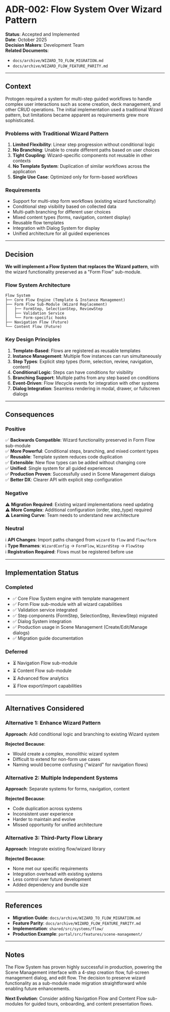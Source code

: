 # ADR-002: Flow System Over Wizard Pattern

**Status**: Accepted and Implemented  
**Date**: October 2025  
**Decision Makers**: Development Team  
**Related Documents**: 
- `docs/archive/WIZARD_TO_FLOW_MIGRATION.md`
- `docs/archive/WIZARD_FLOW_FEATURE_PARITY.md`

---

## Context

Protogen required a system for multi-step guided workflows to handle complex user interactions such as scene creation, deck management, and other CRUD operations. The initial implementation used a traditional Wizard pattern, but limitations became apparent as requirements grew more sophisticated.

### Problems with Traditional Wizard Pattern

1. **Limited Flexibility**: Linear step progression without conditional logic
2. **No Branching**: Unable to create different paths based on user choices
3. **Tight Coupling**: Wizard-specific components not reusable in other contexts
4. **No Template System**: Duplication of similar workflows across the application
5. **Single Use Case**: Optimized only for form-based workflows

### Requirements

- Support for multi-step form workflows (existing wizard functionality)
- Conditional step visibility based on collected data
- Multi-path branching for different user choices
- Mixed content types (forms, navigation, content display)
- Reusable flow templates
- Integration with Dialog System for display
- Unified architecture for all guided experiences

---

## Decision

**We will implement a Flow System that replaces the Wizard pattern**, with the wizard functionality preserved as a "Form Flow" sub-module.

### Flow System Architecture

```
Flow System
├── Core Flow Engine (Template & Instance Management)
├── Form Flow Sub-Module (Wizard Replacement)
│   ├── FormStep, SelectionStep, ReviewStep
│   ├── Validation Service
│   └── Form-specific hooks
├── Navigation Flow (Future)
└── Content Flow (Future)
```

### Key Design Principles

1. **Template-Based**: Flows are registered as reusable templates
2. **Instance Management**: Multiple flow instances can run simultaneously
3. **Step Types**: Explicit step types (form, selection, review, navigation, content)
4. **Conditional Logic**: Steps can have conditions for visibility
5. **Branching Support**: Multiple paths from any step based on conditions
6. **Event-Driven**: Flow lifecycle events for integration with other systems
7. **Dialog Integration**: Seamless rendering in modal, drawer, or fullscreen dialogs

---

## Consequences

### Positive

✅ **Backwards Compatible**: Wizard functionality preserved in Form Flow sub-module  
✅ **More Powerful**: Conditional steps, branching, and mixed content types  
✅ **Reusable**: Template system reduces code duplication  
✅ **Extensible**: New flow types can be added without changing core  
✅ **Unified**: Single system for all guided experiences  
✅ **Production Proven**: Successfully used in Scene Management dialogs  
✅ **Better DX**: Clearer API with explicit step configuration

### Negative

⚠️ **Migration Required**: Existing wizard implementations need updating  
⚠️ **More Complex**: Additional configuration (order, step_type) required  
⚠️ **Learning Curve**: Team needs to understand new architecture

### Neutral

ℹ️ **API Changes**: Import paths changed from `wizard` to `flow` and `flow/form`  
ℹ️ **Type Renames**: `WizardConfig` → `FormFlow`, `WizardStep` → `FlowStep`  
ℹ️ **Registration Required**: Flows must be registered before use

---

## Implementation Status

### Completed

- ✅ Core Flow System engine with template management
- ✅ Form Flow sub-module with all wizard capabilities
- ✅ Validation service integrated
- ✅ Step components (FormStep, SelectionStep, ReviewStep) migrated
- ✅ Dialog System integration
- ✅ Production usage in Scene Management (Create/Edit/Manage dialogs)
- ✅ Migration guide documentation

### Deferred

- ⏳ Navigation Flow sub-module
- ⏳ Content Flow sub-module  
- ⏳ Advanced flow analytics
- ⏳ Flow export/import capabilities

---

## Alternatives Considered

### Alternative 1: Enhance Wizard Pattern

**Approach**: Add conditional logic and branching to existing Wizard system

**Rejected Because**:
- Would create a complex, monolithic wizard system
- Difficult to extend for non-form use cases
- Naming would become confusing ("wizard" for navigation flows)

### Alternative 2: Multiple Independent Systems

**Approach**: Separate systems for forms, navigation, content

**Rejected Because**:
- Code duplication across systems
- Inconsistent user experience
- Harder to maintain and evolve
- Missed opportunity for unified architecture

### Alternative 3: Third-Party Flow Library

**Approach**: Integrate existing flow/wizard library

**Rejected Because**:
- None met our specific requirements
- Integration overhead with existing systems
- Less control over future development
- Added dependency and bundle size

---

## References

- **Migration Guide**: `docs/archive/WIZARD_TO_FLOW_MIGRATION.md`
- **Feature Parity**: `docs/archive/WIZARD_FLOW_FEATURE_PARITY.md`
- **Implementation**: `shared/src/systems/flow/`
- **Production Example**: `portal/src/features/scene-management/`

---

## Notes

The Flow System has proven highly successful in production, powering the Scene Management interface with a 4-step creation flow, full-screen management dialog, and edit flow. The decision to preserve wizard functionality as a sub-module made migration straightforward while enabling future enhancements.

**Next Evolution**: Consider adding Navigation Flow and Content Flow sub-modules for guided tours, onboarding, and content presentation flows.

